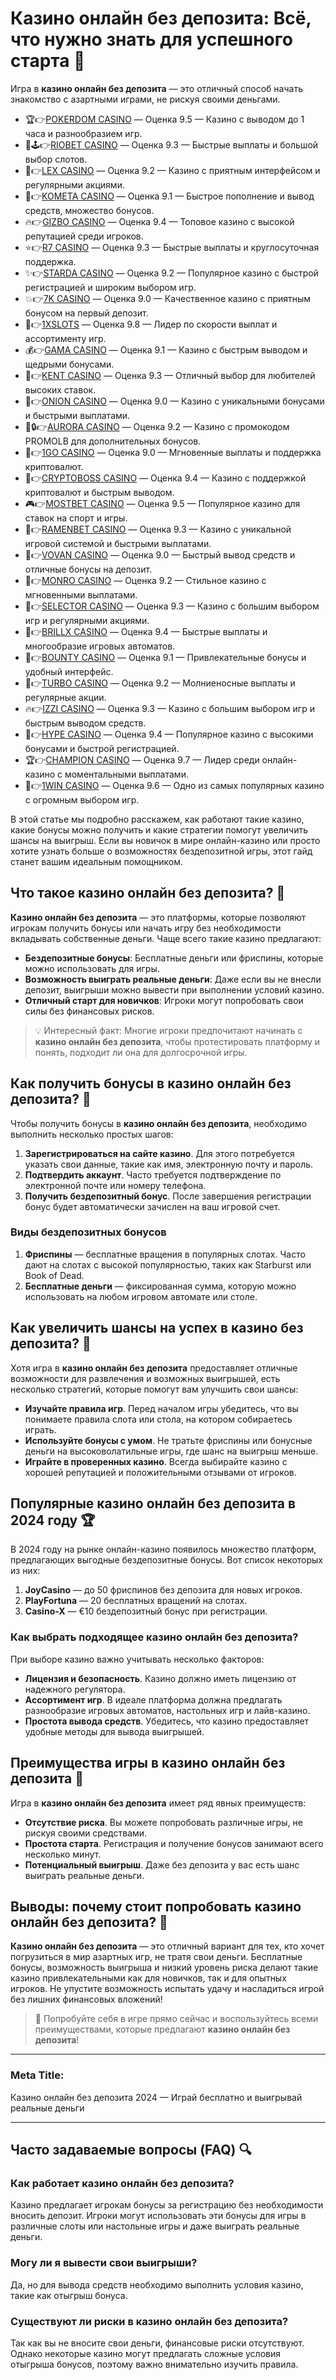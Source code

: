 # Казино онлайн без депозита: Всё, что нужно знать для успешного старта 🎰

Игра в **казино онлайн без депозита** — это отличный способ начать знакомство с азартными играми, не рискуя своими деньгами. 
- 🏆👉[POKERDOM CASINO](https://brandplay.link/Bxg7SC7H) — Оценка 9.5 — Казино с выводом до 1 часа и разнообразием игр.
- 🌟🕹️👉[RIOBET CASINO](https://brandplay.link/dtx89f2L) — Оценка 9.3 — Быстрые выплаты и большой выбор слотов.
- 🎲👉[LEX CASINO](https://brandplay.link/2HFTmBc8) — Оценка 9.2 — Казино с приятным интерфейсом и регулярными акциями.
- 🚀👉[KOMETA CASINO](https://brandplay.link/tLG15CCb) — Оценка 9.1 — Быстрое пополнение и вывод средств, множество бонусов.
- 🔥👉[GIZBO CASINO](https://gizbo-tea02.com/c8e962e89) — Оценка 9.4 — Топовое казино с высокой репутацией среди игроков.
- ⭐👉[R7 CASINO](https://brandplay.link/zPmNmTWG) — Оценка 9.3 — Быстрые выплаты и круглосуточная поддержка.
- ✨👉[STARDA CASINO](https://brandplay.link/cpFQbWKn) — Оценка 9.2 — Популярное казино с быстрой регистрацией и широким выбором игр.
- 💥👉[7K CASINO](https://brandplay.link/dd46bNgD) — Оценка 9.0 — Качественное казино с приятным бонусом на первый депозит.
- 💸👉[1XSLOTS](https://brandplay.link/R4xfxqdm) — Оценка 9.8 — Лидер по скорости выплат и ассортименту игр.
- 💰👉[GAMA CASINO](https://brandplay.link/zrZpLFTP) — Оценка 9.1 — Казино с быстрым выводом и щедрыми бонусами.
- 🎯👉[KENT CASINO](https://passage-through-deserts.com/de0514c15) — Оценка 9.3 — Отличный выбор для любителей высоких ставок.
- 🧅👉[ONION CASINO](https://obclk001-2d.top/click?offer_id=986&partner_id=10542&landing_id=1798&utm_medium=affiliate&sub_1=oncasino3) — Оценка 9.0 — Казино с уникальными бонусами и быстрыми выплатами.
- 🌌🔒👉[AURORA CASINO](https://10trafic-stat2.com/click/668546566bcc6313411604c7/6766/15114/subaccount?promocode=PROMOLB) — Оценка 9.2 — Казино с промокодом PROMOLB для дополнительных бонусов.
- 🚀👉[1GO CASINO](https://1go-ircp01.com/ce015f410) — Оценка 9.0 — Мгновенные выплаты и поддержка криптовалют.
- 🏦👉[CRYPTOBOSS CASINO](https://cryptobossc.online/d847bcfa9) — Оценка 9.4 — Казино с поддержкой криптовалют и быстрым выводом.
- 🎮👉[MOSTBET CASINO](https://ktbtis024ifqfn0mst.com/beQs) — Оценка 9.5 — Популярное казино для ставок на спорт и игры.
- 🍜👉[RAMENBET CASINO](https://get.saltyram.com/ru/registration?apkpop=0&partner=p24970p3296034p5526) — Оценка 9.3 — Казино с уникальной игровой системой и быстрыми выплатами.
- 🎰👉[VOVAN CASINO](https://vovan.site/d2375cf9b) — Оценка 9.0 — Быстрый вывод средств и отличные бонусы на депозит.
- 🎩👉[MONRO CASINO](https://mnr-ircp01.com/c3ce72a2c) — Оценка 9.2 — Стильное казино с мгновенными выплатами.
- 🎯👉[SELECTOR CASINO](https://gosel.pl/SELVK) — Оценка 9.3 — Казино с большим выбором игр и регулярными акциями.
- 💎👉[BRILLX CASINO](https://brillx.pub/BRIVK) — Оценка 9.4 — Быстрые выплаты и многообразие игровых автоматов.
- 🎁👉[BOUNTY CASINO](https://bounty-casino.de/BOVK) — Оценка 9.1 — Привлекательные бонусы и удобный интерфейс.
- 🚗👉[TURBO CASINO](https://turbo-casino.pro/TURVK) — Оценка 9.2 — Молниеносные выплаты и регулярные акции.
- 🔥👉[IZZI CASINO](https://izzi-fr03.com/ca7c8a7b7) — Оценка 9.3 — Казино с большим выбором игр и быстрым выводом средств.
- 🎉👉[HYPE CASINO](https://hypekaz.com/dc2f44ad0) — Оценка 9.4 — Популярное казино с высокими бонусами и быстрой регистрацией.
- 🏆👉[CHAMPION CASINO](https://champcasino.ink/pobeda/doa-hats?p80412p305331p112c) — Оценка 9.7 — Лидер среди онлайн-казино с моментальными выплатами.
- 🥇👉[1WIN CASINO](https://brandplay.link/6F5VqbyZ) — Оценка 9.6 — Одно из самых популярных казино с огромным выбором игр.

В этой статье мы подробно расскажем, как работают такие казино, какие бонусы можно получить и какие стратегии помогут увеличить шансы на выигрыш. Если вы новичок в мире онлайн-казино или просто хотите узнать больше о возможностях бездепозитной игры, этот гайд станет вашим идеальным помощником.

## Что такое казино онлайн без депозита? 🎲

**Казино онлайн без депозита** — это платформы, которые позволяют игрокам получить бонусы или начать игру без необходимости вкладывать собственные деньги. Чаще всего такие казино предлагают:

- **Бездепозитные бонусы**: Бесплатные деньги или фриспины, которые можно использовать для игры.
- **Возможность выиграть реальные деньги**: Даже если вы не внесли депозит, выигрыши можно вывести при выполнении условий казино.
- **Отличный старт для новичков**: Игроки могут попробовать свои силы без финансовых рисков.

> 💡 Интересный факт: Многие игроки предпочитают начинать с **казино онлайн без депозита**, чтобы протестировать платформу и понять, подходит ли она для долгосрочной игры.

## Как получить бонусы в казино онлайн без депозита? 💸

Чтобы получить бонусы в **казино онлайн без депозита**, необходимо выполнить несколько простых шагов:

1. **Зарегистрироваться на сайте казино**. Для этого потребуется указать свои данные, такие как имя, электронную почту и пароль.
2. **Подтвердить аккаунт**. Часто требуется подтверждение по электронной почте или номеру телефона.
3. **Получить бездепозитный бонус**. После завершения регистрации бонус будет автоматически зачислен на ваш игровой счет.

### Виды бездепозитных бонусов

1. **Фриспины** — бесплатные вращения в популярных слотах. Часто дают на слотах с высокой популярностью, таких как Starburst или Book of Dead.
2. **Бесплатные деньги** — фиксированная сумма, которую можно использовать на любом игровом автомате или столе.

## Как увеличить шансы на успех в казино без депозита? 🎯

Хотя игра в **казино онлайн без депозита** предоставляет отличные возможности для развлечения и возможных выигрышей, есть несколько стратегий, которые помогут вам улучшить свои шансы:

- **Изучайте правила игр**. Перед началом игры убедитесь, что вы понимаете правила слота или стола, на котором собираетесь играть.
- **Используйте бонусы с умом**. Не тратьте фриспины или бонусные деньги на высоковолатильные игры, где шанс на выигрыш меньше.
- **Играйте в проверенных казино**. Всегда выбирайте казино с хорошей репутацией и положительными отзывами от игроков.

## Популярные казино онлайн без депозита в 2024 году 🏆

В 2024 году на рынке онлайн-казино появилось множество платформ, предлагающих выгодные бездепозитные бонусы. Вот список некоторых из них:

1. **JoyCasino** — до 50 фриспинов без депозита для новых игроков.
2. **PlayFortuna** — 20 бесплатных вращений на слотах.
3. **Casino-X** — €10 бездепозитный бонус при регистрации.

### Как выбрать подходящее казино онлайн без депозита?

При выборе казино важно учитывать несколько факторов:

- **Лицензия и безопасность**. Казино должно иметь лицензию от надежного регулятора.
- **Ассортимент игр**. В идеале платформа должна предлагать разнообразие игровых автоматов, настольных игр и лайв-казино.
- **Простота вывода средств**. Убедитесь, что казино предоставляет удобные методы для вывода выигрышей.

## Преимущества игры в казино онлайн без депозита 🌟

Игра в **казино онлайн без депозита** имеет ряд явных преимуществ:

- **Отсутствие риска**. Вы можете попробовать различные игры, не рискуя своими средствами.
- **Простота старта**. Регистрация и получение бонусов занимают всего несколько минут.
- **Потенциальный выигрыш**. Даже без депозита у вас есть шанс выиграть реальные деньги.

## Выводы: почему стоит попробовать казино онлайн без депозита? 🎰

**Казино онлайн без депозита** — это отличный вариант для тех, кто хочет погрузиться в мир азартных игр, не тратя свои деньги. Бесплатные бонусы, возможность выигрыша и низкий уровень риска делают такие казино привлекательными как для новичков, так и для опытных игроков. Не упустите возможность испытать удачу и насладиться игрой без лишних финансовых вложений!

> 🚀 Попробуйте себя в игре прямо сейчас и воспользуйтесь всеми преимуществами, которые предлагают **казино онлайн без депозита**!

---

### Meta Title:
Казино онлайн без депозита 2024 — Играй бесплатно и выигрывай реальные деньги

---

## Часто задаваемые вопросы (FAQ) 🔍

### Как работает казино онлайн без депозита?
Казино предлагает игрокам бонусы за регистрацию без необходимости вносить депозит. Игроки могут использовать эти бонусы для игры в различные слоты или настольные игры и даже выиграть реальные деньги.

### Могу ли я вывести свои выигрыши?
Да, но для вывода средств необходимо выполнить условия казино, такие как отыгрыш бонуса.

### Существуют ли риски в казино онлайн без депозита?
Так как вы не вносите свои деньги, финансовые риски отсутствуют. Однако некоторые казино могут предлагать сложные условия отыгрыша бонусов, поэтому важно внимательно изучить правила.

